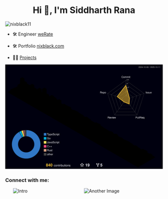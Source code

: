 <h1 align="center">Hi 👋, I'm Siddharth Rana</h1>
<p align="left"> <img src="https://komarev.com/ghpvc/?username=nixblack11&label=Profile%20views&color=0e75b6&style=flat" alt="nixblack11" /> </p>

- 🛠️ Engineer [weRate](https://werate.io)

- 🛠️ Portfolio [nixblack.com](https://nixblack.com)

- 👨‍💻 [Projects](https://github.com/NIXBLACK11/NIXBLACK11/blob/main/projects.md)

![](./profile-3d-contrib/profile-night-rainbow.svg)

<h3 align="left">Connect with me:</h3>

<div style="display: flex; justify-content: center; align-items: center;">
    <img src="https://github-readme-stats.vercel.app/api?username=NIXBLACK11&show_icons=true" alt="Intro" width="45%" height="200px"/>
    <img src="https://github-readme-streak-stats.herokuapp.com/?user=nixblack11" alt="Another Image" width="45%" height="200px"/>
</div>


